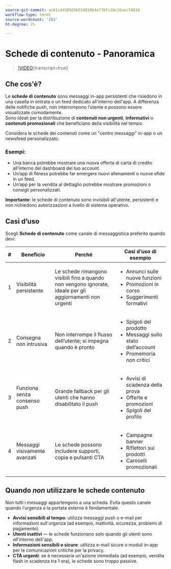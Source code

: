```yaml
---
source-git-commit: ac61c4d30929b559826b4a770fc10c26aec74830
workflow-type: tm+mt
source-wordcount: '283'
ht-degree: 2%

---
```

# Schede di contenuto - Panoramica

>[!VIDEO](https://video.tv.adobe.com/v/3460093/?learn=on&enablevpops&captions=ita){transcript=true}

## Che cos&#39;è?

Le **schede di contenuto** sono messaggi in-app persistenti che risiedono in una casella in entrata o un feed dedicato all&#39;interno dell&#39;app. A differenza delle notifiche push, non interrompono l’utente e possono essere visualizzate comodamente.\
Sono ideali per la distribuzione di **contenuti non urgenti**, **informativi** o **contenuti promozionali** che beneficiano della visibilità nel tempo.

Considera le schede dei contenuti come un &quot;centro messaggi&quot; in-app o un newsfeed personalizzato.

### Esempi:

- Una banca potrebbe mostrare una nuova offerta di carta di credito all’interno del dashboard del tuo account.
- Un’app di fitness potrebbe far emergere nuovi allenamenti o nuove sfide in un feed.
- Un’app per la vendita al dettaglio potrebbe mostrare promozioni o consigli personalizzati.

**Importante:** le schede di contenuto sono invisibili all&#39;utente, persistenti e non richiedono autorizzazioni a livello di sistema operativo.

## Casi d’uso

Scegli **Schede di contenuto** come canale di messaggistica preferito quando devi:

| # | Beneficio | Perché | Casi d’uso di esempio |
|---|---------|-----|-------------------|
| 1 | Visibilità persistente | Le schede rimangono visibili fino a quando non vengono ignorate, ideale per gli aggiornamenti non urgenti | <ul><li>Annunci sulle nuove funzioni</li><li>Promozioni in corso</li><li>Suggerimenti formativi</li></ul> |
| 2 | Consegna non intrusiva | Non interrompe il flusso dell’utente; si impegna quando è pronto | <ul><li>Spigoli del prodotto</li><li>Messaggi sullo stato dell’account</li><li>Promemoria non critici</li></ul> |
| 3 | Funziona senza consenso push | Grande fallback per gli utenti che hanno disabilitato il push | <ul><li>Avvisi di scadenza della prova</li><li>Offerte e promozioni</li><li>Spigoli del profilo</li></ul> |
| 4 | Messaggi visivamente avanzati | Le schede possono includere supporti, copia e pulsanti CTA | <ul><li>Campagne banner</li><li>Riflettori sui prodotti</li><li>Caroselli promozionali</li></ul> |

## Quando *non* utilizzare le schede contenuto

Non tutti i messaggi appartengono a una scheda. Evita questo canale quando l’urgenza o la portata esterna è fondamentale.

- **Avvisi sensibili al tempo**: utilizza messaggi push o e-mail per informazioni sull&#39;urgenza (ad esempio, inattività, sicurezza, problemi di pagamento).
- **Utenti inattivi** — le schede funzionano solo quando gli utenti sono *all&#39;interno* dell&#39;app.
- **Informazioni sensibili o sicure**: utilizza e-mail sicure o moduli in-app per le comunicazioni critiche per la privacy.
- **CTA urgenti**: se è necessaria un&#39;azione immediata (ad esempio, vendita flash in scadenza tra 1 ora), le schede sono troppo passive.
